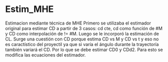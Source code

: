 # Estim_MHE
Estimacion mediante técnica de MHE
Primero se utilizaba el estimador original para estimar CD a partir de 3 casos: cd cte, cd como función de #M y CD como interpolación de != #M. Luego se le incorporó la estimación de CL. Surge una cuestión con CD porque estima CD vs M y CD vs t y eso no es caractístico del proyectil ya que si varía el ángulo durante la trayectoría también variará el CD. Por lo que se debe estimar CD0 y CDd2. Para esto se modifica las ecuaciones del estimador.